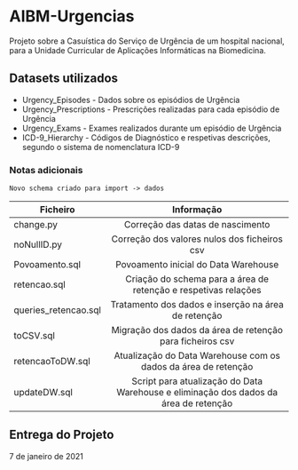 # AIBM-Urgencias

Projeto sobre a Casuística do Serviço de Urgência de um hospital nacional, para a Unidade Curricular de Aplicações Informáticas na Biomedicina.

## Datasets utilizados

* Urgency_Episodes - Dados sobre os episódios de Urgência 
* Urgency_Prescriptions - Prescrições realizadas para cada episódio de Urgência
* Urgency_Exams - Exames realizados durante um episódio de Urgência
* ICD-9_Hierarchy - Códigos de Diagnóstico e respetivas descrições, segundo o sistema de nomenclatura ICD-9

### Notas adicionais

```
Novo schema criado para import -> dados
```

| Ficheiro             | Informação                                                                           | 
| ---------------------|:------------------------------------------------------------------------------------:|
| change.py            | Correção das datas de nascimento                                                     |
| noNullID.py          | Correção dos valores nulos dos ficheiros csv                                         |
| Povoamento.sql       | Povoamento inicial do Data Warehouse                                                 |
| retencao.sql         | Criação do schema para a área de retenção e respetivas relações                      |
| queries_retencao.sql | Tratamento dos dados e inserção na área de retenção                                  |
| toCSV.sql            | Migração dos dados da área de retenção para ficheiros csv                            |
| retencaoToDW.sql     | Atualização do Data Warehouse com os dados da área de retenção                       | 
| updateDW.sql         | Script para atualização do Data Warehouse e eliminação dos dados da área de retenção |



## Entrega do Projeto

7 de janeiro de 2021
